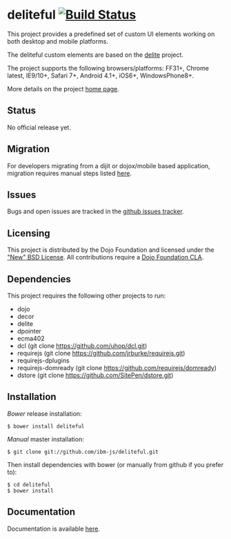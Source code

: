 # deliteful [![Build Status](https://travis-ci.org/ibm-js/deliteful.png?branch=master)](https://travis-ci.org/ibm-js/deliteful)

This project provides a predefined set of custom UI elements working on both desktop and mobile platforms.

The deliteful custom elements are based on the [delite](http://ibm-js.github.io/delite/) project.

The project supports the following browsers/platforms: FF31+, Chrome latest, IE9/10+, Safari 7+,  Android 4.1+, iOS6+, WindowsPhone8+. 

More details on the project [home page](http://ibm-js.github.io/deliteful/).

## Status

No official release yet.

## Migration

For developers migrating from a dijit or dojox/mobile based application, migration requires manual steps 
listed [here](docs/migration.md).

## Issues

Bugs and open issues are tracked in the
[github issues tracker](https://github.com/ibm-js/deliteful/issues).

## Licensing

This project is distributed by the Dojo Foundation and licensed under the ["New" BSD License](./LICENSE).
All contributions require a [Dojo Foundation CLA](http://dojofoundation.org/about/claForm).

## Dependencies

This project requires the following other projects to run:
 * dojo
 * decor
 * delite
 * dpointer
 * ecma402
 * dcl (git clone https://github.com/uhop/dcl.git)
 * requirejs (git clone https://github.com/jrburke/requirejs.git)
 * requirejs-dplugins
 * requirejs-domready (git clone https://github.com/requirejs/domready)
 * dstore (git clone https://github.com/SitePen/dstore.git)

## Installation

_Bower_ release installation:

    $ bower install deliteful

_Manual_ master installation:

    $ git clone git://github.com/ibm-js/deliteful.git

Then install dependencies with bower (or manually from github if you prefer to):

	$ cd deliteful
	$ bower install

## Documentation

Documentation is available [here](http://ibm-js.github.io/deliteful/docs/master/index.html).

